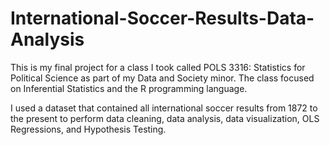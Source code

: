 # International-Soccer-Results-Data-Analysis

This is my final project for a class I took called POLS 3316: Statistics for Political Science as part of my Data and Society minor. The class focused on Inferential Statistics and the R programming language. 

I used a dataset that contained all international soccer results from 1872 to the present to perform data cleaning, data analysis, data visualization, OLS Regressions, and Hypothesis Testing.
